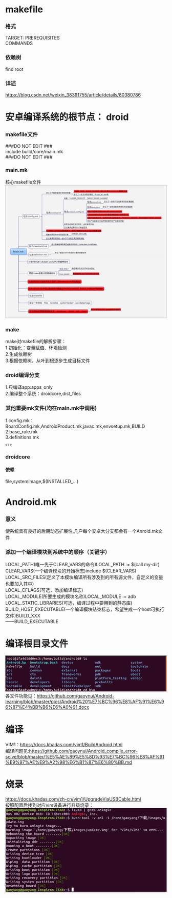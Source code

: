 # makefile
### 格式
TARGET: PREREQUISITES  
    COMMANDS
### 依赖树
find root  
### 详述  
https://blog.csdn.net/weixin_38391755/article/details/80380786
# 安卓编译系统的根节点： droid
### makefile文件
###DO NOT EDIT ###  
include build/core/main.mk  
###DO NOT EDIT ###  
### main.mk
核心makefile文件  
![](https://github.com/gaoynui/Android-learning/blob/master/pics/mainMk.png)
### make
make对makefile的解析步骤：  
1.初始化：变量赋值、环境检测  
2.生成依赖树  
3.根据依赖树，从叶到根逐步生成目标文件
### droid编译分支
1.只编译app:apps_only  
2.编译整个系统：droidcore,dist_files
### 其他重要mk文件(均在main.mk中调用)
1.config.mk：  
BoardConfig.mk,AndroidProduct.mk,javac.mk,envsetup.mk,BUILD  
2.base_rule.mk  
3.definitions.mk  
。。。
### droidcore
#### 依赖
file,systemimage,$(INSTALLED_...)
# Android.mk
### 意义
使系统具有良好的后期动态扩展性,几户每个安卓大分支都会有一个Anroid.mk文件
### 添加一个编译模块到系统中的顺序（关键字）
LOCAL_PATH(唯一先于CLEAR_VARS的命令)LOCAL_PATH := $(call my-dir)  
CLEAR_VARS(一个编译模块的开始标志)include $(CLEAR_VARS)  
LOCAL_SRC_FILES(定义了本模块编译所有涉及到的所有源文件，自定义的变量也要加入其中)  
LOCAL_CFLAGS(可选，添加编译标志)  
LOCAL_MODULE(所要生成的模块名称)LOCAL_MODULE := adb  
LOCAL_STATIC_LIBRARIES(可选，编译过程中要用到的静态库)  
BUILD_HOST_EXECUTABLE(一个编译模块结束标志，希望生成一个host可执行文件)BUILD_XXX  
——BUILD_EXECUTABLE
# 编译根目录文件
![](https://github.com/gaoynui/Android-learning/blob/master/pics/docker-android.png)  
各文件功能见：https://github.com/gaoynui/Android-learning/blob/master/pics/Android%20%E7%BC%96%E8%AF%91%E6%96%87%E4%BB%B6%E6%A0%91.docx
# 编译
VIM1：https://docs.khadas.com/vim1/BuildAndroid.html  
编译问题见:https://github.com/gaoynui/Android_compile_error-solve/blob/master/%E5%AE%89%E5%8D%93%E7%BC%96%E8%AF%91%E9%97%AE%E9%A2%98%E6%B1%87%E6%80%BB.md
# 烧录
https://docs.khadas.com/zh-cn/vim1/UpgradeViaUSBCable.html  
按照配置后找到对应vim设备进行升级烧录：  
![](https://github.com/gaoynui/Android-learning/blob/master/pics/%E7%83%A7%E5%BD%95%E6%88%90%E5%8A%9F.png)
